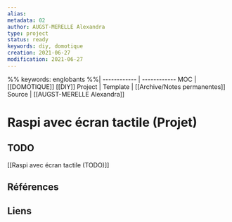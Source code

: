 ```yaml
---
alias:
metadata: 02
author: AUGST-MERELLE Alexandra
type: project
status: ready
keywords: diy, domotique
creation: 2021-06-27
modification: 2021-06-27
---
```

 %%
keywords: englobants
%%| 
------------ | ------------
MOC | [[DOMOTIQUE]] [[DIY]]
Project |
Template | [[Archive/Notes permanentes]]
Source | [[AUGST-MERELLE Alexandra]]
# Raspi avec écran tactile (Projet)
## TODO
[[Raspi avec écran tactile (TODO)]]
## Références
## Liens